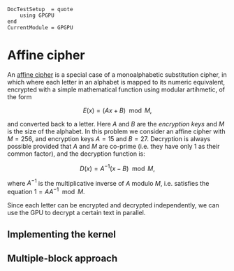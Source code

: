 ```@meta
DocTestSetup  = quote
    using GPGPU
end
CurrentModule = GPGPU
```

# Affine cipher

An [affine cipher](https://en.wikipedia.org/wiki/Affine_cipher) is a special case
of a monoalphabetic substitution cipher, in which where each letter in an alphabet
is mapped to its numeric equivalent, encrypted with a simple mathematical function
using modular artihmetic, of the form

```math
E(x) = (Ax + B) \mod M,
```
and converted back to a letter. Here $A$ and $B$ are the *encryption keys* and $M$
is the size of the alphabet.
In this problem we consider an affine cipher with $M = 256$, and encryption keys
$A = 15$ and $B=27$.
Decryption is always possible provided that $A$ and $M$ are co-prime (i.e. they have only 1 as their common factor), and the decryption function is:

```math
D(x) = A^{-1}(x - B) \mod M,
```
where $A^{-1}$ is the multiplicative inverse of $A$ modulo $M$, i.e. satisfies the
equation $1 = AA^{-1} \mod M$.

Since each letter can be encrypted and decrypted independently, we can use the GPU
to decrypt a certain text in parallel.

## Implementing the kernel

## Multiple-block approach
